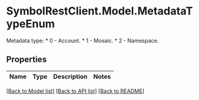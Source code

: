 # SymbolRestClient.Model.MetadataTypeEnum
Metadata type: * 0 - Account. * 1 - Mosaic. * 2 - Namespace. 

## Properties

Name | Type | Description | Notes
------------ | ------------- | ------------- | -------------

[[Back to Model list]](../README.md#documentation-for-models) [[Back to API list]](../README.md#documentation-for-api-endpoints) [[Back to README]](../README.md)

